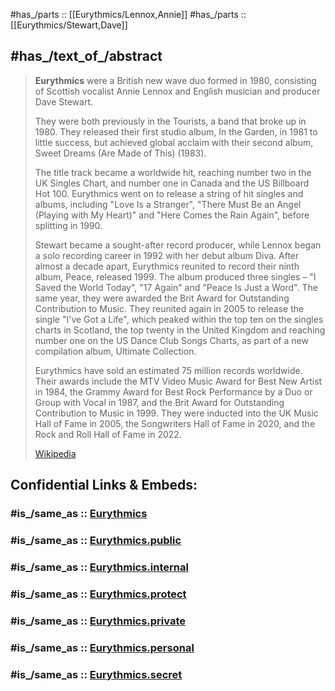 
#has_/parts :: [[Eurythmics/Lennox,Annie]] 
#has_/parts :: [[Eurythmics/Stewart,Dave]] 

## #has_/text_of_/abstract 

> **Eurythmics** were a British new wave duo formed in 1980, 
> consisting of Scottish vocalist Annie Lennox 
> and English musician and producer Dave Stewart. 
> 
> They were both previously in the Tourists, a band that broke up in 1980. 
> They released their first studio album, In the Garden, in 1981 to little success, 
> but achieved global acclaim with their second album, Sweet Dreams (Are Made of This) (1983). 
> 
> The title track became a worldwide hit, reaching number two in the UK Singles Chart, and number one in Canada and the US Billboard Hot 100. Eurythmics went on to release a string of hit singles and albums, including "Love Is a Stranger", "There Must Be an Angel (Playing with My Heart)" and "Here Comes the Rain Again", before splitting in 1990.
>
> Stewart became a sought-after record producer, while Lennox began a solo recording career in 1992 with her debut album Diva. After almost a decade apart, Eurythmics reunited to record their ninth album, Peace, released 1999. The album produced three singles – "I Saved the World Today", "17 Again" and "Peace Is Just a Word". The same year, they were awarded the Brit Award for Outstanding Contribution to Music. They reunited again in 2005 to release the single "I've Got a Life", which peaked within the top ten on the singles charts in Scotland, the top twenty in the United Kingdom and reaching number one on the US Dance Club Songs Charts, as part of a new compilation album, Ultimate Collection.
>
> Eurythmics have sold an estimated 75 million records worldwide. Their awards include the MTV Video Music Award for Best New Artist in 1984, the Grammy Award for Best Rock Performance by a Duo or Group with Vocal in 1987, and the Brit Award for Outstanding Contribution to Music in 1999. They were inducted into the UK Music Hall of Fame in 2005, the Songwriters Hall of Fame in 2020, and the Rock and Roll Hall of Fame in 2022.
>
> [Wikipedia](https://en.wikipedia.org/wiki/Eurythmics) 


## Confidential Links & Embeds: 

### #is_/same_as :: [Eurythmics](/_Standards/Society/Communication/Media/Music/Musician/Music~Band/Eurythmics.md) 

### #is_/same_as :: [Eurythmics.public](/_public/Society/Communication/Media/Music/Musician/Music~Band/Eurythmics.public.md) 

### #is_/same_as :: [Eurythmics.internal](/_internal/Society/Communication/Media/Music/Musician/Music~Band/Eurythmics.internal.md) 

### #is_/same_as :: [Eurythmics.protect](/_protect/Society/Communication/Media/Music/Musician/Music~Band/Eurythmics.protect.md) 

### #is_/same_as :: [Eurythmics.private](/_private/Society/Communication/Media/Music/Musician/Music~Band/Eurythmics.private.md) 

### #is_/same_as :: [Eurythmics.personal](/_personal/Society/Communication/Media/Music/Musician/Music~Band/Eurythmics.personal.md) 

### #is_/same_as :: [Eurythmics.secret](/_secret/Society/Communication/Media/Music/Musician/Music~Band/Eurythmics.secret.md)

